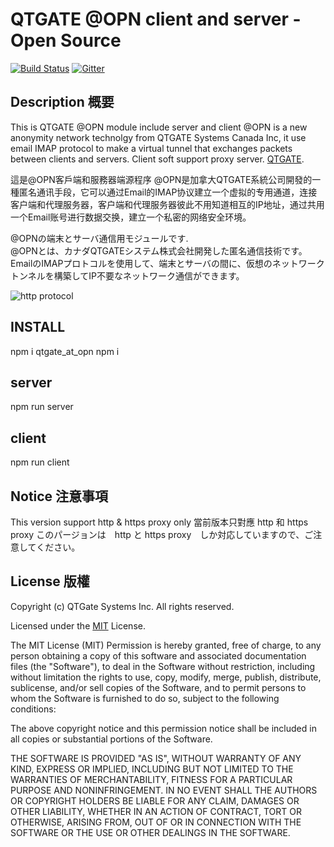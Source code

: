 # QTGATE @OPN client and server - Open Source
[![Build Status](https://travis-ci.org/QTGate/QTGate-Desktop-Client.svg?branch=master)](https://travis-ci.org/QTGate/QTGate-Desktop-Client)
[![Gitter](https://img.shields.io/badge/chat-on%20gitter-blue.svg)](https://gitter.im/QTGate/Lobby)

## Description 概要

This is QTGATE @OPN module include server and client
@OPN is a new anonymity network technolgy from QTGATE Systems Canada Inc, it use email IMAP protocol to make a virtual tunnel that exchanges packets between clients and servers. Client soft support proxy server. [QTGATE](https://www.qtgate.com).

這是@OPN客戶端和服務器端源程序
@OPN是加拿大QTGATE系統公司開發的一種匿名通讯手段，它可以通过Email的IMAP协议建立一个虚拟的专用通道，连接客户端和代理服务器，客户端和代理服务器彼此不用知道相互的IP地址，通过共用一个Email账号进行数据交换，建立一个私密的网络安全环境。

@OPNの端末とサーバ通信用モジュールです.  
@OPNとは、カナダQTGATEシステム株式会社開発した匿名通信技術です。EmailのIMAPプロトコルを使用して、端末とサーバの間に、仮想のネットワークトンネルを構築してIP不要なネットワーク通信ができます。

![http protocol](/resources/vpn.email11.jpg?raw=true)

## INSTALL

npm i qtgate_at_opn
npm i

## server

npm run server

## client

npm run client

## Notice 注意事項 

This version support http & https proxy only
當前版本只對應 http 和 https proxy
このパージョンは　http と https proxy　しか対応していますので、ご注意してください。

## License 版權 

Copyright (c) QTGate Systems Inc. All rights reserved.

Licensed under the [MIT](LICENSE) License.

The MIT License (MIT)
Permission is hereby granted, free of charge, to any person obtaining a copy
of this software and associated documentation files (the "Software"), to deal
in the Software without restriction, including without limitation the rights
to use, copy, modify, merge, publish, distribute, sublicense, and/or sell
copies of the Software, and to permit persons to whom the Software is
furnished to do so, subject to the following conditions:

The above copyright notice and this permission notice shall be included in
all copies or substantial portions of the Software.

THE SOFTWARE IS PROVIDED "AS IS", WITHOUT WARRANTY OF ANY KIND, EXPRESS OR
IMPLIED, INCLUDING BUT NOT LIMITED TO THE WARRANTIES OF MERCHANTABILITY,
FITNESS FOR A PARTICULAR PURPOSE AND NONINFRINGEMENT. IN NO EVENT SHALL THE
AUTHORS OR COPYRIGHT HOLDERS BE LIABLE FOR ANY CLAIM, DAMAGES OR OTHER
LIABILITY, WHETHER IN AN ACTION OF CONTRACT, TORT OR OTHERWISE, ARISING FROM,
OUT OF OR IN CONNECTION WITH THE SOFTWARE OR THE USE OR OTHER DEALINGS IN
THE SOFTWARE.